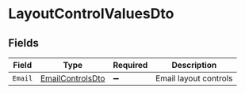 # LayoutControlValuesDto


## Fields

| Field                                                           | Type                                                            | Required                                                        | Description                                                     |
| --------------------------------------------------------------- | --------------------------------------------------------------- | --------------------------------------------------------------- | --------------------------------------------------------------- |
| `Email`                                                         | [EmailControlsDto](../../Models/Components/EmailControlsDto.md) | :heavy_minus_sign:                                              | Email layout controls                                           |